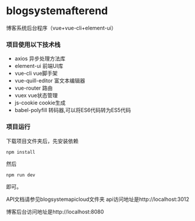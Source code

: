 # blogsystemafterend
博客系统后台程序（vue+vue-cli+element-ui）

### 项目使用以下技术栈

-   axios                   异步处理方法库
-   element-ui              前端UI库
-   vue-cli                 vue脚手架
-   vue-quill-editor        富文本编辑器
-   vue-router              路由
-   vuex                    vue状态管理
-   js-cookie               cookie生成
-   babel-polyfill          转码器,可以将ES6代码转为ES5代码

### 项目运行

下载项目文件夹后，先安装依赖

```
npm install
```

然后

```
npm run dev
```

即可。

API文档请参见blogsystemapicloud文件夹
api访问地址是http://localhost:3012

博客后台访问地址是http://localhost:8080
